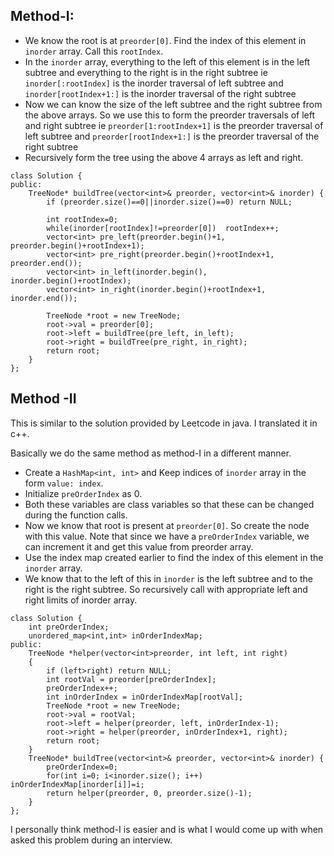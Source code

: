 ## Method-I:
- We know the root is at `preorder[0]`. Find the index of this element in `inorder` array. Call this `rootIndex`.
- In the `inorder` array, everything to the left of this element is in the left subtree and everything to the right is in the right subtree ie `inorder[:rootIndex]` is the inorder traversal of left subtree and `inorder[rootIndex+1:]` is the inorder traversal of the right subtree
- Now we can know the size of the left subtree and the right subtree from the above arrays. So we use this to form the preorder traversals of left and right subtree ie `preorder[1:rootIndex+1]` is the preorder traversal of left subtree and `preorder[rootIndex+1:]` is the preorder traversal of the right subtree
- Recursively form the tree using the above 4 arrays as left and right.

```
class Solution {
public:
    TreeNode* buildTree(vector<int>& preorder, vector<int>& inorder) {
        if (preorder.size()==0||inorder.size()==0) return NULL;

        int rootIndex=0;
        while(inorder[rootIndex]!=preorder[0])  rootIndex++;
        vector<int> pre_left(preorder.begin()+1, preorder.begin()+rootIndex+1);
        vector<int> pre_right(preorder.begin()+rootIndex+1, preorder.end());
        vector<int> in_left(inorder.begin(), inorder.begin()+rootIndex);
        vector<int> in_right(inorder.begin()+rootIndex+1, inorder.end());

        TreeNode *root = new TreeNode;
        root->val = preorder[0];
        root->left = buildTree(pre_left, in_left);
        root->right = buildTree(pre_right, in_right);
        return root;
    }
};
```

## Method -II
This is similar to the solution provided by Leetcode in java. I translated it in c++.

Basically we do the same method as method-I in a different manner. 

- Create a `HashMap<int, int>` and Keep indices of `inorder` array in the form `value: index`. 
- Initialize `preOrderIndex` as 0.
- Both these variables are class variables so that these can be changed during the function calls.
- Now we know that root is present at `preorder[0]`. So create the node with this value. Note that since we have a `preOrderIndex` variable, we can increment it and get this value from preorder array.
- Use the index map created earlier to find the index of this element in the `inorder` array.
- We know that to the left of this in `inorder` is the left subtree and to the right is the right subtree. So recursively call with appropriate left and right limits of inorder array.

```
class Solution {
    int preOrderIndex;
    unordered_map<int,int> inOrderIndexMap;
public:
    TreeNode *helper(vector<int>preorder, int left, int right)
    {
        if (left>right) return NULL;
        int rootVal = preorder[preOrderIndex];
        preOrderIndex++;
        int inOrderIndex = inOrderIndexMap[rootVal];
        TreeNode *root = new TreeNode;
        root->val = rootVal;
        root->left = helper(preorder, left, inOrderIndex-1);
        root->right = helper(preorder, inOrderIndex+1, right);
        return root;
    }
    TreeNode* buildTree(vector<int>& preorder, vector<int>& inorder) {
        preOrderIndex=0;
        for(int i=0; i<inorder.size(); i++) inOrderIndexMap[inorder[i]]=i;
        return helper(preorder, 0, preorder.size()-1);
    }
};
```

I  personally  think method-I is easier and is what I would come up with when asked this problem during an interview.